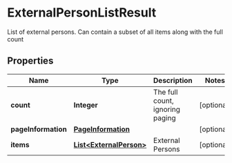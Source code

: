 

# ExternalPersonListResult

List of external persons. Can contain a subset of all items along with the full count
## Properties

Name | Type | Description | Notes
------------ | ------------- | ------------- | -------------
**count** | **Integer** | The full count, ignoring paging |  [optional]
**pageInformation** | [**PageInformation**](PageInformation.md) |  |  [optional]
**items** | [**List&lt;ExternalPerson&gt;**](ExternalPerson.md) | External Persons |  [optional]



